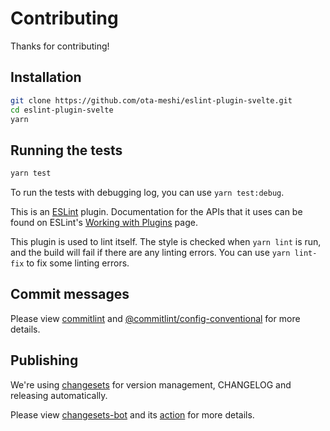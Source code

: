 # Contributing

Thanks for contributing!

## Installation

```sh
git clone https://github.com/ota-meshi/eslint-plugin-svelte.git
cd eslint-plugin-svelte
yarn
```

## Running the tests

```sh
yarn test
```

To run the tests with debugging log, you can use `yarn test:debug`.

This is an [ESLint](http://eslint.org) plugin. Documentation for the APIs that it uses can be found on ESLint's [Working with Plugins](http://eslint.org/docs/developer-guide/working-with-plugins) page.

This plugin is used to lint itself. The style is checked when `yarn lint` is run, and the build will fail if there are any linting errors. You can use `yarn lint-fix` to fix some linting errors.

## Commit messages

Please view [commitlint](https://commitlint.js.org) and [@commitlint/config-conventional](https://github.com/conventional-changelog/commitlint/tree/master/%40commitlint/config-conventional) for more details.

## Publishing

We're using [changesets](https://github.com/changesets/changesets) for version management, CHANGELOG and releasing automatically.

Please view [changesets-bot](https://github.com/apps/changeset-bot) and its [action](https://github.com/changesets/action) for more details.
